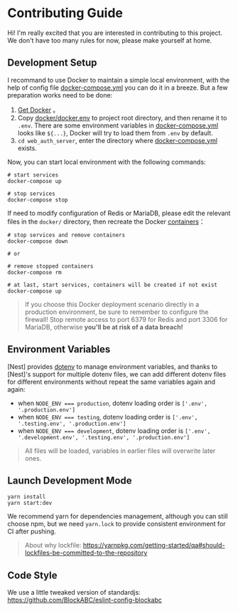 # Contributing Guide

Hi! I'm really excited that you are interested in contributing to this project. We don't have too many rules for now, please make yourself at home.


## Development Setup

I recommand to use Docker to maintain a simple local environment, with the help of config file [docker-compose.yml](docker-compose.yml) you can do it in a breeze. But a few preparation works need to be done:

1. [Get Docker](https://docs.docker.com/get-docker/) 。
2. Copy [docker/docker.env](docker/docker.env) to project root directory, and then rename it to `.env`. There are some environment variables in [docker-compose.yml](docker-compose.yml) looks like `${...}`, Docker will try to load them from `.env` by default.
3. `cd web_auth_server`, enter the directory where [docker-compose.yml](docker-compose.yml) exists.

Now, you can start local environment with the following commands:

```shell
# start services
docker-compose up

# stop services
docker-compose stop
```

If need to modify configuration of Redis or MariaDB, please edit the relevant files in the `docker/` directory, then recreate the Docker [containers](https://www.docker.com/resources/what-container)：

```shell
# stop services and remove containers
docker-compose down

# or

# remove stopped containers
docker-compose rm

# at last, start services, containers will be created if not exist
docker-compose up
```

> If you choose this Docker deployment scenario directly in a production environment, be sure to remember to configure the firewall! Stop remote access to port 6379 for Redis and port 3306 for MariaDB, otherwise **you'll be at risk of a data breach!**

## Environment Variables

[Nest] provides [dotenv](https://github.com/motdotla/dotenv) to manage environment variables, and thanks to [Nest]'s
support for multiple dotenv files, we can add different dotenv files for different environments without repeat the same
variables again and again:

- when `NODE_ENV === production`, dotenv loading order is `['.env', '.production.env']`
- when `NODE_ENV === testing`, dotenv loading order is `['.env', '.testing.env', '.production.env']`
- when `NODE_ENV === development`, dotenv loading order is `['.env', '.development.env', '.testing.env', '.production.env']`

> All files will be loaded, variables in earlier files will overwrite later ones.

## Launch Development Mode

```shell
yarn install
yarn start:dev
```

We recommend yarn for dependencies management, although you can still choose npm, but we need `yarn.lock` to provide consistent environment for CI after pushing.

> About why lockfile: https://yarnpkg.com/getting-started/qa#should-lockfiles-be-committed-to-the-repository

## Code Style

We use a little tweaked version of standardjs: https://github.com/BlockABC/eslint-config-blockabc
